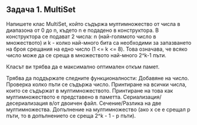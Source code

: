  ## Задача 1. МultiSet

Напишете клас МultiSet, който съдържа мултимножество от числа в диапазона от 0 до n, където n е подадено в конструктора. В конструктора се подават 2 числа: n (най-голямото число в множеството) и k - колко най-много бита са необходими за запазването на броя срещания на едно число (1 <= k <= 8). 
Това означава, че всяко число може да се среща в множеството най-много 2^k-1  пъти.

Класът ви трябва да е максимално оптимален откъм памет.

Трябва да поддържате следните функционалности:
Добавяне на число.
Проверка колко пъти се съдържа число.
Принтиране на всички числа, които се съдържат в мултимножеството.
Принтиране на това как мултимножеството е представено в паметта.
Сериализация/десериализация в/от двоичен файл.
Сечение/Разлика на две мултимножества.
Допълнение на мултимножество (ако x се е срещал p пъти, то в допълнението се среща 2^k - 1 - p пъти).
